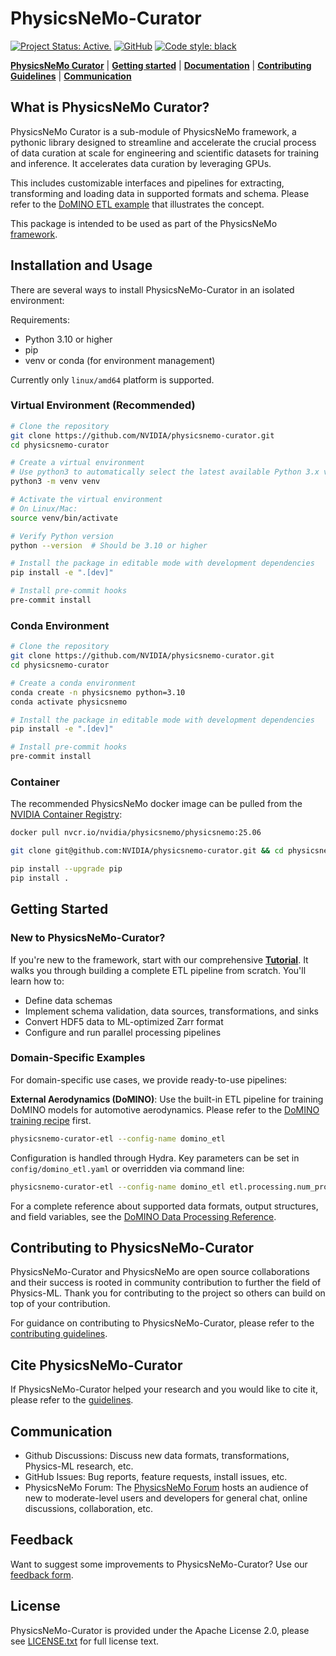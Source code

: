# PhysicsNeMo-Curator
<!-- markdownlint-disable -->

[![Project Status: Active.](https://www.repostatus.org/badges/latest/active.svg)](https://www.repostatus.org/#active)
[![GitHub](https://img.shields.io/github/license/NVIDIA/physicsnemo)](https://github.com/NVIDIA/physicsnemo/blob/master/LICENSE.txt)
[![Code style: black](https://img.shields.io/badge/code%20style-black-000000.svg)](https://github.com/psf/black)
<!-- markdownlint-enable -->
[**PhysicsNeMo Curator**](#what-is-physicsnemo-curator)
| [**Getting started**](#getting-started)
| [**Documentation**](https://docs.nvidia.com/deeplearning/physicsnemo/physicsnemo-core/index.html)
| [**Contributing Guidelines**](#contributing-to-physicsnemo-curator)
| [**Communication**](#communication)

## What is PhysicsNeMo Curator?

PhysicsNeMo Curator is a sub-module of PhysicsNeMo framework, a pythonic library
designed to streamline and accelerate the crucial process of data curation at
scale for engineering and scientific datasets for training and inference.
It accelerates data curation by leveraging GPUs.

This includes customizable interfaces and pipelines for extracting, transforming
and loading data in supported formats and schema.
Please refer to the [DoMINO ETL example](./physicsnemo_curator/examples/external_aerodynamics/domino/README.md)
that illustrates the concept.

This package is intended to be used as part of the PhysicsNeMo [framework](https://github.com/NVIDIA/physicsnemo/blob/main/README.md).

## Installation and Usage

There are several ways to install PhysicsNeMo-Curator in an isolated environment:

Requirements:

- Python 3.10 or higher
- pip
- venv or conda (for environment management)

Currently only `linux/amd64` platform is supported.

### Virtual Environment (Recommended)

```bash
# Clone the repository
git clone https://github.com/NVIDIA/physicsnemo-curator.git
cd physicsnemo-curator

# Create a virtual environment
# Use python3 to automatically select the latest available Python 3.x version
python3 -m venv venv

# Activate the virtual environment
# On Linux/Mac:
source venv/bin/activate

# Verify Python version
python --version  # Should be 3.10 or higher

# Install the package in editable mode with development dependencies
pip install -e ".[dev]"

# Install pre-commit hooks
pre-commit install
```

### Conda Environment

```bash
# Clone the repository
git clone https://github.com/NVIDIA/physicsnemo-curator.git
cd physicsnemo-curator

# Create a conda environment
conda create -n physicsnemo python=3.10
conda activate physicsnemo

# Install the package in editable mode with development dependencies
pip install -e ".[dev]"

# Install pre-commit hooks
pre-commit install
```

### Container

The recommended PhysicsNeMo docker image can be pulled from the
[NVIDIA Container Registry](https://catalog.ngc.nvidia.com/orgs/nvidia/teams/physicsnemo/containers/physicsnemo):

```bash
docker pull nvcr.io/nvidia/physicsnemo/physicsnemo:25.06

git clone git@github.com:NVIDIA/physicsnemo-curator.git && cd physicsnemo-curator

pip install --upgrade pip
pip install .
```

## Getting Started

### New to PhysicsNeMo-Curator?

If you're new to the framework, start with our comprehensive [**Tutorial**](./TUTORIAL.md).
It walks you through building a complete ETL pipeline from scratch. You'll learn how to:

- Define data schemas
- Implement schema validation, data sources, transformations, and sinks
- Convert HDF5 data to ML-optimized Zarr format
- Configure and run parallel processing pipelines

### Domain-Specific Examples

For domain-specific use cases, we provide ready-to-use pipelines:

**External Aerodynamics (DoMINO)**: Use the built-in ETL pipeline for training DoMINO models for automotive aerodynamics.
Please refer to the [DoMINO training recipe](https://github.com/NVIDIA/physicsnemo/tree/main/examples/cfd/external_aerodynamics/domino)
first.

```bash
physicsnemo-curator-etl --config-name domino_etl
```

Configuration is handled through Hydra. Key parameters can be set in
`config/domino_etl.yaml` or overridden via command line:

```bash
physicsnemo-curator-etl --config-name domino_etl etl.processing.num_processes=4
```

For a complete reference about supported data formats, output structures, and field variables,
see the [DoMINO Data Processing Reference](./physicsnemo_curator/examples/external_aerodynamics/domino/DoMINO_Data_Processing_Reference.md).

## Contributing to PhysicsNeMo-Curator

PhysicsNeMo-Curator and PhysicsNeMo are open source collaborations and their
success is rooted in community contribution to further the field of Physics-ML.
Thank you for contributing to the project so others can build on top of your
contribution.

For guidance on contributing to PhysicsNeMo-Curator, please refer to the
[contributing guidelines](CONTRIBUTING.md).

## Cite PhysicsNeMo-Curator

If PhysicsNeMo-Curator helped your research and you would like to cite it,
please refer to the [guidelines](https://github.com/NVIDIA/physicsnemo/blob/main/CITATION.cff).

## Communication

- Github Discussions: Discuss new data formats, transformations, Physics-ML
research, etc.
- GitHub Issues: Bug reports, feature requests, install issues, etc.
- PhysicsNeMo Forum: The [PhysicsNeMo Forum](https://forums.developer.nvidia.com/t/welcome-to-the-physicsnemo-ml-model-framework-forum/178556)
hosts an audience of new to moderate-level users and developers for
general chat, online discussions, collaboration, etc.

## Feedback

Want to suggest some improvements to PhysicsNeMo-Curator? Use our
[feedback form](https://docs.google.com/forms/d/e/1FAIpQLSfX4zZ0Lp7MMxzi3xqvzX4IQDdWbkNh5H_a_clzIhclE2oSBQ/viewform?usp=sf_link).

## License

PhysicsNeMo-Curator is provided under the Apache License 2.0, please see
[LICENSE.txt](./LICENSE.txt) for full license text.
